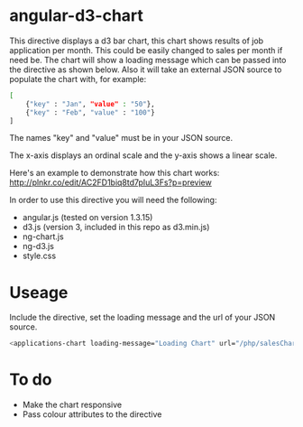 # angular-d3-chart

This directive displays a d3 bar chart, this chart shows results of job application per month.  This could be easily changed to sales per month if need be.  The chart will show a loading message which can be passed into the directive as shown below.  Also it will take an external JSON source to populate the chart with, for example:

```sh
[
	{"key" : "Jan", "value" : "50"},
	{"key" : "Feb", "value" : "100"}
]
```

The names "key" and "value" must be in your JSON source.

The x-axis displays an ordinal scale and the y-axis shows a linear scale.  

Here's an example to demonstrate how this chart works:  http://plnkr.co/edit/AC2FD1biq8td7pIuL3Fs?p=preview


In order to use this directive you will need the following:

 - angular.js (tested on version 1.3.15)
 - d3.js (version 3, included in this repo as d3.min.js)
 - ng-chart.js
 - ng-d3.js
 - style.css
 
 # Useage

Include the directive, set the loading message and the url of your JSON source.

```sh
<applications-chart loading-message="Loading Chart" url="/php/salesChart.php"></applications-chart>
```

# To do
 - Make the chart responsive
 - Pass colour attributes to the directive
